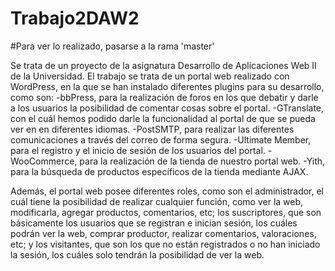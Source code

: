 # Trabajo2DAW2
#Para ver lo realizado, pasarse a la rama 'master'

Se trata de un proyecto de la asignatura Desarrollo de Aplicaciones Web II de la Universidad.
El trabajo se trata de un portal web realizado con WordPress, en la que se han instalado diferentes plugins para su desarrollo, como son:
-bbPress, para la realización de foros en los que debatir y darle a los usuarios la posibilidad de comentar cosas sobre el portal.
-GTranslate, con el cuál hemos podido darle la funcionalidad al portal de que se pueda ver en en diferentes idiomas.
-PostSMTP, para realizar las diferentes comunicaciones a través del correo de forma segura.
-Ultimate Member, para el registro y el inicio de sesión de los usuarios del portal.
-WooCommerce, para la realización de la tienda de nuestro portal web.
-Yith, para la búsqueda de productos específicos de la tienda mediante AJAX.

Además, el portal web posee diferentes roles, como son el administrador, el cuál tiene la posibilidad de realizar cualquier función, como ver la web, modificarla, agregar productos, comentarios, etc; los suscriptores, que son básicamente los usuarios que se registran e inician sesión, los cuáles podrán ver la web, comprar productor, realizar comentarios, valoraciones, etc; y los visitantes, que son los que no están registrados o no han iniciado la sesión, los cuáles solo tendrán la posibilidad de ver la web.
